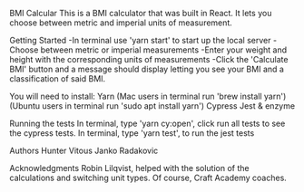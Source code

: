BMI Calcular
    This is a BMI calculator that was built in React. It lets you choose between
    metric and imperial units of measurement.

Getting Started
    -In terminal use 'yarn start' to start up the local server
    -Choose between metric or imperial measurements
    -Enter your weight and height with the corresponding units of measurements
    -Click the 'Calculate BMI' button and a message should display letting you see your BMI and a classification of said BMI.

You will need to install:
    Yarn 
    (Mac users in terminal run 'brew install yarn')
    (Ubuntu users in terminal run 'sudo apt install yarn')
    Cypress
    Jest & enzyme

Running the tests
    In terminal, type 'yarn cy:open', click run all tests to see the cypress tests.
    In terminal, type 'yarn test', to run the jest tests

Authors
    Hunter Vitous
    Janko Radakovic

Acknowledgments
    Robin Lilqvist, helped with the solution of the calculations and switching unit types.
    Of course, Craft Academy coaches.